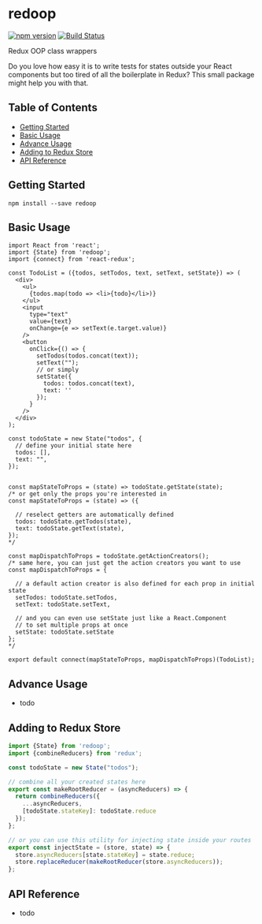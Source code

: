 # redoop

[![npm version](https://img.shields.io/npm/v/redoop.svg?style=flat)](https://www.npmjs.com/package/redoop) [![Build Status](https://travis-ci.org/montzkie18/redoop.svg?branch=master)](https://travis-ci.org/montzkie18/redoop)

Redux OOP class wrappers

Do you love how easy it is to write tests for states outside your React components but too tired of all the boilerplate in Redux? This small package might help you with that.

## Table of Contents

* [Getting Started](#getting-started)
* [Basic Usage](#basic-usage)
* [Advance Usage](#advance-usage)
* [Adding to Redux Store](#adding-to-redux-store)
* [API Reference](#api-reference)


## Getting Started

```Shell
npm install --save redoop
```


## Basic Usage

```JSX
import React from 'react';
import {State} from 'redoop';
import {connect} from 'react-redux';

const TodoList = ({todos, setTodos, text, setText, setState}) => (
  <div>
    <ul>
      {todos.map(todo => <li>{todo}</li>)}
    </ul>
    <input 
      type="text" 
      value={text} 
      onChange={e => setText(e.target.value)}
    />
    <button 
      onClick={() => {
        setTodos(todos.concat(text));
        setText("");
        // or simply
        setState({
          todos: todos.concat(text),
          text: ''
        });
      }
    />
  </div>
);

const todoState = new State("todos", {
  // define your initial state here
  todos: [],
  text: "",
});


const mapStateToProps = (state) => todoState.getState(state);
/* or get only the props you're interested in
const mapStateToProps = (state) => ({

  // reselect getters are automatically defined
  todos: todoState.getTodos(state),
  text: todoState.getText(state),
});
*/

const mapDispatchToProps = todoState.getActionCreators();
/* same here, you can just get the action creators you want to use
const mapDispatchToProps = {

  // a default action creator is also defined for each prop in initial state
  setTodos: todoState.setTodos,
  setText: todoState.setText,
  
  // and you can even use setState just like a React.Component
  // to set multiple props at once
  setState: todoState.setState
};
*/

export default connect(mapStateToProps, mapDispatchToProps)(TodoList);
```

## Advance Usage

- todo

## Adding to Redux Store

```Javascript
import {State} from 'redoop';
import {combineReducers} from 'redux';

const todoState = new State("todos");

// combine all your created states here
export const makeRootReducer = (asyncReducers) => {
  return combineReducers({
    ...asyncReducers,
    [todoState.stateKey]: todoState.reduce
  });
};

// or you can use this utility for injecting state inside your routes
export const injectState = (store, state) => {
  store.asyncReducers[state.stateKey] = state.reduce;
  store.replaceReducer(makeRootReducer(store.asyncReducers));
};
```

## API Reference

- todo